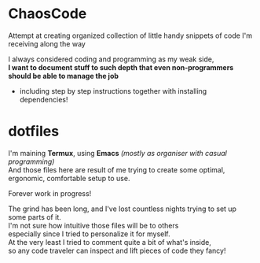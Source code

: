 # ChaosCode
Attempt at creating organized collection of little handy snippets of code I'm receiving along the way

I always considered coding and programming as my weak side,  
**I want to document stuff to such depth that even non-programmers should be able to manage the job**  
- including step by step instructions together with installing dependencies!  


# dotfiles

I'm maining __Termux__, using __Emacs__ *(mostly as organiser with casual programming)*  
And those files here are result of me trying to create some optimal,  
ergonomic, comfortable setup to use.

Forever work in progress!

The grind has been long, and I've lost countless nights trying to set up some parts of it.  
I'm not sure how intuitive those files will be to others  
especially since I tried to personalize it for myself.  
At the very least I tried to comment quite a bit of what's inside,  
so any code traveler can inspect and lift pieces of code they fancy!
